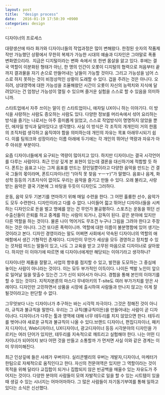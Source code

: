 ```yaml
---
layout: post
title:  "design process"
date:   2016-01-19 17:50:39 +0900
categories: design
---
```

디자이너의 프로세스

대량생산에 따라 화가와 디자이너들의 작업과정은 많이 변해왔다. 한정된 숫자의 작품제작만 가능했던 상황에서 무한히 복제가 가능한 시대의 예술과 디자인은 그야말로 폭풍 변화였으리라. 
지금은 디지털이라는 변화 속에서 또 한번 몸살을 앓고 있다. 후에는 결국 역할이 이분화된 형태가 아닌, 한 명의 인간이 오롯이 디지털의 협력으로 처음부터 끝까지 결과물을 자기 손으로 만들어내는 날들이 가능할 것이다. 그리고 가능성을 넘어 스스로 하지 못하는 것이 비정상적인 상황이 도래할 수 있다. 겁을 주려는 것은 아니다. 오히려, 상대영역에 대한 가능성을 조율해왔던 시간이 오롯이 자신의 능력치와 지식에 달려있다는 건 엄청난 가능성이 열릴 수 있으며 즐거운 실험을 스스로 할 수 있음을 의미하니까.

스타트업에서 자주 쓰이는 말이 린 스타트업이니, 애자일 UX이니 하는 이야기다. 이 방식을 사랑하는 사람도 증오하는 사람도 있다. 다양한 정보를 머리속에서 섞어 요리하는 방식을 즐기는 나로서는 아주 흥미롭게 읽었고, 스스로 작업방식이 명명하지 않았을 뿐 린, 애자일 방식과 닮아있다고 생각했다. 사실 이 방식은 각 조직의 개개인이 거의 한몸의 조직처럼 생각하고 움직여야 함을 의미하는데 개인의 자유는 목표 아래무시되기 쉽다. 이를 팀워크와 성장이라는 이름 아래에 두기에는 각 개인의 뛰어난 역량과 자유가 아주 아쉬운 부분이다.

요즘 디자이너들에게 요구되는 역량이 많아지고 있다. 하지만 디자이너는 결국 시각언어를 다루는 사람이다. 최근 인상 깊게 본 표현이 있는데 결론을 대신하기에 적합할 듯 하다. 폰트는 음표고 나는 그져 음표를 만드는 장인일뿐이라고 다양한 음악을 만드는 건 결국 그들의 몫이라며, 폰트디자이너인 “(아직 못 찾음 ㅜㅡㅜ)”가 말했다. 음표나 음계, 화성학 등등의 기초지식이 없이도 우리는 음악을 즐기고 만들 수 있다. 오래 불리고, 사랑받는 음악은 결국 기본에 그 바탕을 두듯이 디자인도 그러하다.

운동, 음악 모두 기본기를 연마하기 위해 매일 수련을 한다. 그 어떤 훌륭한 선수, 음악가도 모두 수련한다. 디자인이라고 다를 수 없다. 나이들어 젋고 뛰어난 디자이너들을 시켜 하는 디자인으로 돈을 벌고 명예를 얻는 건 무언가 불공평하다. 스포츠는 운동을 뛰던 선수출신들이 은퇴를 하고 중계를 하는 사람이 되거나, 감독이 된다. 같은 분야에 있지만 다른 역할을 하는 것이다. 물론 나이 먹어거도 무조건 누구나 그림을 그려야 한다고 주장하는 것은 아니다. 그건 또다른 폭력이니까. 역할에 대한 이름이 불분명함에 있어 생기는 것이라고 본다. 디자인 경영이라는 말도 어쩌면 사회에서 약속된 디자이너의 역할의 애매함에서 생긴 기형적인 존재이다. 디자인이 무언가 세상을 모두 경영하고 정치할 수 있는 것처럼 떠드는 말들이 있고, 나도 그 교육을 받고 고무된 마음으로 디자이너로 살아왔다. 하지만 이 이야기에 따르면 왜 디자이너에게만 해당되는 이야기라고 생각하나? 

디자이너란 제품을 잘팔고, 사업의 향후를 점지할 수 있고, 발전을 도모하는 그 중심에 놓이는 사람이 아니라는 것이다. 이는 모두 부가적인 이득이다. 나이든 백발 노인이 앞으로 일어날 일을 맞출수 있는건 그가 신이 되어서가 아니다. 경험을 통해 본인의 이야기를 할 수 있는 것이다. 지적자본론의 마스다 무네아키의 T-site도 여러 부가가치를 얻은 사례이다. 디자인만 고민하면서 상품을 시장에 출시하여 사람들과 만나지 않고는 이게 잘 될것이라고는 판단할 수 없다. 

그무엇보다 나는 디자이너가 추구하는 바는 시각적 자극이다. 그것은 정해진 것이 아니라, 규칙과 불규칙을 말한다. 우리는 그 규칙(불규칙이든)을 만들어내는 사람이 곧 디자이너다. 디자이너가 다루는 툴과 영역에 대해 너무 테두리를 치지 않았으면 한다. 테두리를 벗어나야 새로운 규칙과 불규칙이 나올 수 있다.브랜드 디자이너, 편집디자이너, 패키지 디자이너, Web디자이너, UX디자이너, 광고디자이너 등등 시각분야의 디자인을 가르키는 여러 단어가 있지만, 테두리를 지속적으로 깨트리고 실험해야 한다. 나는 어떤 디자이너가 되어야지 보다 어떤 것을 만들고 소통할까 가 먼저면 사실 이와 같은 경계는 이미 무의미해진다.

최근 인상깊에 들은 사례가 우버이다.
실리콘밸리의 우버는 개발자,디자이너, 마케터가 한팀으로 자체적으로 움직인다고 한다. 자신의 전문여역은 있지만 그 역할이라는 것이 목적을 위해 달리다 교집합이 되거나 집합되지 않은 빈공백을 매울수 있는 자유도가 주어지는 것이다. 다양한 분야의 사람들이 모여 자발적으로 일을 할 수 있는 시트템이 있을때 생길 수 있는 시너지는 어마어마하다. 그 많은 사람들이 자기동기부여를 통해 일하고 있다는 소식은 신선했다.
